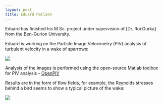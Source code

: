 ```yaml
---
layout: post
title: Eduard Patlakh
---
```



Eduard has finished his M.Sc. project under supervision of [Dr. Roi Gurka] from the Ben-Gurion University.

Eduard is working on the Particle Image Velocimetry (PIV) analysis of turbulent velocity in a wake of sparrows:

![](http://www.eng.uwo.ca/people/rgurka/100_4705.JPG)


Analysis of the images is performed using the open-source Matlab toolbox for PIV analysis - [OpenPIV](www.openpiv.net)

Results are in the form of flow fields, for example, the Reynolds stresses behind a bird seems to show a typical picture of the wake:

![](http://www.eng.uwo.ca/people/rgurka/rs.jpg)

